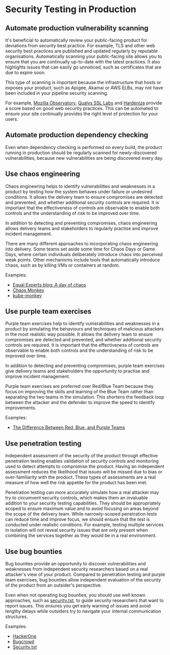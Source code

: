 # Security Testing in Production

## Automate production vulnerability scanning

It's beneficial to automatically review your public-facing product for deviations from security best practice. For example, TLS and other web security best practices are published and updated regularly by reputable organisations. Automatically scanning your public-facing site allows you to ensure that you are continually up-to-date with the latest practices. It also highlights issues that can easily go unnoticed, such as certificates that are due to expire soon.

This type of scanning is important because the infrastructure that hosts or exposes your product, such as Apigee, Akamai or AWS ELBs, may not have been included in your pipeline security scanning.

For example, [Mozilla Observatory](https://observatory.mozilla.org/), [Qualys SSL Labs](https://www.ssllabs.com/ssltest/) and [Hardenize](https://www.hardenize.com/) provide a score based on good web security practices. This can be automated to ensure your site continually provides the right level of protection for your users.

## Automate production dependency checking

Even when dependency checking is performed on every build, the product running in production should be regularly scanned for newly-discovered vulnerabilities, because new vulnerabilities are being discovered every day.

## Use chaos engineering

Chaos engineering helps to identify vulnerabilities and weaknesses in a product by testing how the system behaves under failure or undesired conditions. It allows the delivery team to ensure compromises are detected and prevented, and whether additional security controls are required. It is important that the effectiveness of controls are observable to enable both controls and the understanding of risk to be improved over time.

In addition to detecting and preventing compromises, chaos engineering allows delivery teams and stakeholders to regularly practise and improve incident management.

There are many different approaches to incorporating chaos engineering into delivery. Some teams set aside some time for Chaos Days or Game Days, where certain individuals deliberately introduce chaos into perceived weak points. Other mechanisms include tools that automatically introduce chaos, such as by killing VMs or containers at random.

Examples:

* [Equal Experts blog: A day of chaos](https://www.equalexperts.com/blog/our-thinking/chaos-day/)
* [Chaos Monkey](https://github.com/Netflix/SimianArmy/wiki/Chaos-Monkey)
* [kube-monkey](https://github.com/asobti/kube-monkey)

## Use purple team exercises

Purple team exercises help to identify vulnerabilities and weaknesses in a product by simulating the behaviours and techniques of malicious attackers in the most realistic way possible. It allows the delivery team to ensure compromises are detected and prevented, and whether additional security controls are required. It is important that the effectiveness of controls are observable to enable both controls and the understanding of risk to be improved over time.

In addition to detecting and preventing compromises, purple team exercises give delivery teams and stakeholders the opportunity to practise and improve incident management.

Purple team exercises are preferred over Red/Blue Team because they focus on improving the skills and learning of the Blue Team rather than separating the two teams in the simulation. This shortens the feedback loop between the attacker and the defender to improve the speed to identify improvements.

Examples:

* [The Difference Between Red, Blue, and Purple Teams](https://danielmiessler.com/study/red-blue-purple-teams/)

## Use penetration testing

Independent assessment of the security of the product through effective penetration testing enables validation of security controls and monitoring used to detect attempts to compromise the product. Having an independent assessment reduces the likelihood that issues will be missed due to bias or over-familiarity with the product. These types of assessments are a real measure of how well the risk appetite for the product has been met.

Penetration testing can more accurately simulate how a real attacker may try to circumvent security controls, which makes them an invaluable addition to your security testing capabilities. They should be appropriately scoped to ensure maximum value and to avoid focusing on areas beyond the scope of the delivery team. While narrowly-scoped penetration tests can reduce time and improve focus, we should ensure that the test is conducted under realistic conditions. For example, testing multiple services in isolation will not reveal security issues that are only present when combining the services together as they would be in a real environment.

## Use bug bounties

Bug bounties provide an opportunity to discover vulnerabilities and weaknesses from independent security researchers based on a real attacker's view of your product. Compared to penetration testing and purple team exercises, bug bounties allow independent evaluation of the security of the product from an outsider's perspective.

Even when not operating bug bounties, you should use well known approaches, such as [security.txt](https://securitytxt.org/), to guide security researchers that want to report issues. This ensures you get early warning of issues and avoid lengthy delays while outsiders try to navigate your internal communication structures.

Examples:

* [HackerOne](https://www.hackerone.com/)
* [Bugcrowd](https://www.bugcrowd.com/)
* [Security.txt](https://securitytxt.org/)
